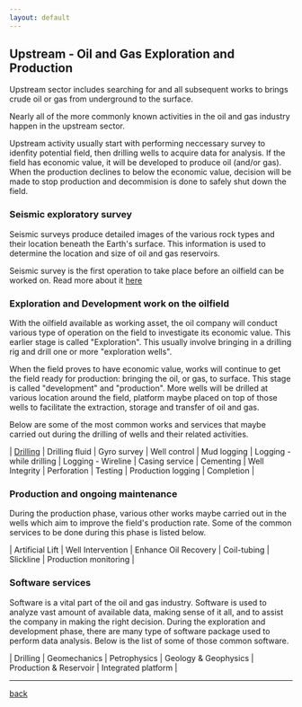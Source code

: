 ```yaml
---
layout: default
---
```


## Upstream - Oil and Gas Exploration and Production

Upstream sector includes searching for and all subsequent works to brings crude oil or gas from underground to the surface.

Nearly all of the more commonly known activities in the oil and gas industry happen in the upstream sector. 

Upstream activity usually start with performing neccessary survey to idenfity potential field, then drilling wells to acquire data for analysis. If the field has economic value, it will be developed to produce oil (and/or gas). When the production declines to below the economic value, decision will be made to stop production and decommision is done to safely shut down the field.

### Seismic exploratory survey

Seismic surveys produce detailed images of the various rock types and their location beneath the Earth's surface. This information is used to determine the location and size of oil and gas reservoirs.

Seismic survey is the first operation to take place before an oilfield can be worked on. Read more about it [here](../subpages/geophysics.html)

### Exploration and Development work on the oilfield

With the oilfield available as working asset, the oil company will conduct various type of operation on the field to investigate its economic value. This earlier stage is called "Exploration". This usually involve bringing in a drilling rig and drill one or more "exploration wells".

When the field proves to have economic value, works will continue to get the field ready for production: bringing the oil, or gas, to surface. This stage is called "development" and "production". More wells will be drilled at various location around the field, platform maybe placed on top of those wells to facilitate the extraction, storage and transfer of oil and gas.

Below are some of the most common works and services that maybe carried out during the drilling of wells and their related activities.

| [Drilling](../subpages/drilling.html) | Drilling fluid | Gyro survey | Well control
| Mud logging | Logging - while drilling | Logging - Wireline
| Casing service | Cementing | Well Integrity | Perforation
| Testing | Production logging | Completion |

### Production and ongoing maintenance

During the production phase, various other works maybe carried out in the wells which aim to improve the field's production rate. Some of the common services to be done during this phase is listed below.

| Artificial Lift | Well Intervention | Enhance Oil Recovery
| Coil-tubing | Slickline | Production monitoring |

### Software services

Software is a vital part of the oil and gas industry. Software is used to analyze vast amount of available data, making sense of it all, and to assist the company in making the right decision. During the exploration and development phase, there are many type of software package used to perform data analysis. Below is the list of some of those common software.

| Drilling | Geomechanics | Petrophysics 
| Geology & Geophysics | Production & Reservoir | Integrated platform |



* * *

[back](../)
